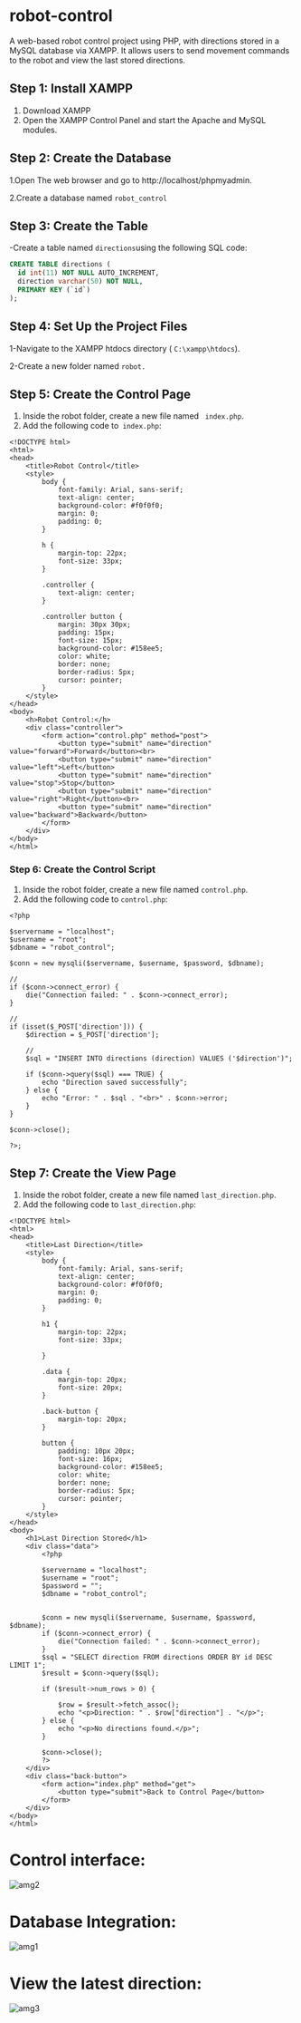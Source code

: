 # robot-control
A web-based robot control project using PHP, with directions stored in a MySQL database via XAMPP. It allows users to send movement commands to the robot and view the last stored directions.
## Step 1: Install XAMPP
1. Download XAMPP 
2.  Open the XAMPP Control Panel and start the Apache and MySQL modules.
## Step 2: Create the Database
1.Open The web browser and go to http://localhost/phpmyadmin.

2.Create a database named `robot_control`

## Step 3: Create the Table
-Create a table named ` directions `using the following SQL code:

```sql
CREATE TABLE directions (
  id int(11) NOT NULL AUTO_INCREMENT,
  direction varchar(50) NOT NULL,
  PRIMARY KEY (`id`)
);
```
## Step 4: Set Up the Project Files
1-Navigate to the XAMPP htdocs directory ( `C:\xampp\htdocs`).

2-Create a new folder named  `robot.`

## Step 5: Create the Control Page

1. Inside the robot folder, create a new file named ` index.php`.
2. Add the following code to` index.php`:
```
<!DOCTYPE html>
<html>
<head>
    <title>Robot Control</title>
    <style>
        body {
            font-family: Arial, sans-serif;
            text-align: center;
            background-color: #f0f0f0;
            margin: 0;
            padding: 0;
        }

        h {
            margin-top: 22px;
            font-size: 33px;
        }
        
        .controller {
            text-align: center;
        }
        
        .controller button {
            margin: 30px 30px;
            padding: 15px;
            font-size: 15px;
            background-color: #158ee5;
            color: white;
            border: none;
            border-radius: 5px;
            cursor: pointer;
        }
    </style>
</head>
<body>
    <h>Robot Control:</h>
    <div class="controller">
        <form action="control.php" method="post">
            <button type="submit" name="direction" value="forward">Forward</button><br>
            <button type="submit" name="direction" value="left">Left</button>
            <button type="submit" name="direction" value="stop">Stop</button>
            <button type="submit" name="direction" value="right">Right</button><br>
            <button type="submit" name="direction" value="backward">Backward</button>
        </form>
    </div>
</body>
</html>
```
### Step 6: Create the Control Script

1. Inside the robot folder, create a new file named `control.php`.
2. Add the following code to `control.php`:

```
<?php

$servername = "localhost";
$username = "root"; 
$dbname = "robot_control";

$conn = new mysqli($servername, $username, $password, $dbname);

// 
if ($conn->connect_error) {
    die("Connection failed: " . $conn->connect_error);
}

// 
if (isset($_POST['direction'])) {
    $direction = $_POST['direction'];

    // 
    $sql = "INSERT INTO directions (direction) VALUES ('$direction')";

    if ($conn->query($sql) === TRUE) {
        echo "Direction saved successfully";
    } else {
        echo "Error: " . $sql . "<br>" . $conn->error;
    }
}

$conn->close();

?>;
```
## Step 7: Create the View Page

1. Inside the robot folder, create a new file named `last_direction.php`.
2. Add the following code to `last_direction.php`:
```
<!DOCTYPE html>
<html>
<head>
    <title>Last Direction</title>
    <style>
        body {
            font-family: Arial, sans-serif;
            text-align: center;
            background-color: #f0f0f0;
            margin: 0;
            padding: 0;
        }

        h1 {
            margin-top: 22px;
            font-size: 33px;
            
        }

        .data {
            margin-top: 20px;
            font-size: 20px;
        }

        .back-button {
            margin-top: 20px;
        }

        button {
            padding: 10px 20px;
            font-size: 16px;
            background-color: #158ee5;
            color: white;
            border: none;
            border-radius: 5px;
            cursor: pointer;
        }
    </style>
</head>
<body>
    <h1>Last Direction Stored</h1>
    <div class="data">
        <?php
        
        $servername = "localhost";
        $username = "root"; 
        $password = ""; 
        $dbname = "robot_control";

        
        $conn = new mysqli($servername, $username, $password, $dbname);
        if ($conn->connect_error) {
            die("Connection failed: " . $conn->connect_error);
        }
        $sql = "SELECT direction FROM directions ORDER BY id DESC LIMIT 1";
        $result = $conn->query($sql);

        if ($result->num_rows > 0) {
            
            $row = $result->fetch_assoc();
            echo "<p>Direction: " . $row["direction"] . "</p>";
        } else {
            echo "<p>No directions found.</p>";
        }

        $conn->close();
        ?>
    </div>
    <div class="back-button">
        <form action="index.php" method="get">
            <button type="submit">Back to Control Page</button>
        </form>
    </div>
</body>
</html>
```
# Control interface:
![amg2](https://github.com/amjadalialharbi/robot-control/assets/174282482/0fe9490b-a2c2-4c0a-a56f-78485e7f1cd8)

# Database Integration:
![amg1](https://github.com/amjadalialharbi/robot-control/assets/174282482/860c33fe-8055-4407-a45d-a63de2796b77)
# View the latest direction:
![amg3](https://github.com/amjadalialharbi/robot-control/assets/174282482/9ba36e29-6ada-4c4d-aef6-c0957a9cbb87)



